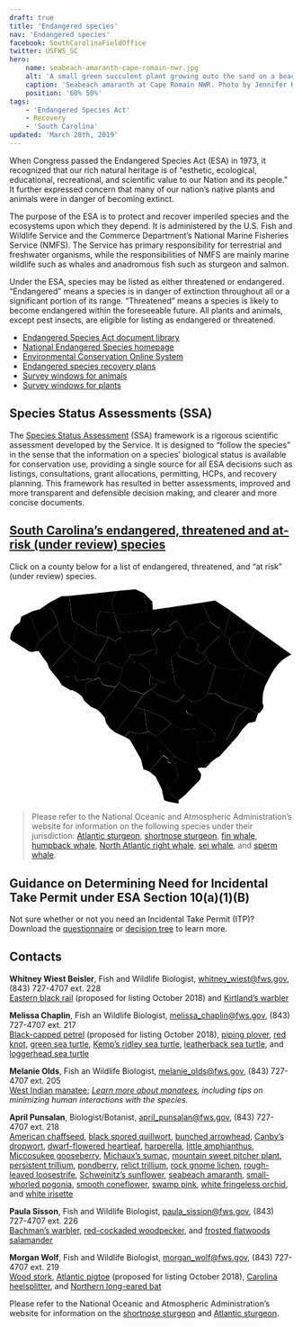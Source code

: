 ```yaml
---
draft: true
title: 'Endangered species'
nav: 'Endangered species'
facebook: SouthCarolinaFieldOffice
twitter: USFWS_SC
hero:
    name: seabeach-amaranth-cape-romain-nwr.jpg
    alt: 'A small green succulent plant growing outo the sand on a beach.'
    caption: 'Seabeach amaranth at Cape Romain NWR. Photo by Jennifer Koches, USFWS.'
    position: '60% 50%'
tags:
    - 'Endangered Species Act'
    - Recovery
    - 'South Carolina'
updated: 'March 28th, 2019'
---
```


When Congress passed the Endangered Species Act (ESA) in 1973, it recognized that our rich natural heritage is of “esthetic, ecological, educational, recreational, and scientific value to our Nation and its people.” It further expressed concern that many of our nation’s native plants and animals were in danger of becoming extinct.

The purpose of the ESA is to protect and recover imperiled species and the ecosystems upon which they depend. It is administered by the U.S. Fish and Wildlife Service and the Commerce Department’s National Marine Fisheries Service (NMFS). The Service has primary responsibility for terrestrial and freshwater organisms, while the responsibilities of NMFS are mainly marine wildlife such as whales and anadromous fish such as sturgeon and salmon.

Under the ESA, species may be listed as either threatened or endangered. “Endangered” means a species is in danger of extinction throughout all or a significant portion of its range. “Threatened” means a species is likely to become endangered within the foreseeable future. All plants and animals, except pest insects, are eligible for listing as endangered or threatened.

- [Endangered Species Act document library](https://www.fws.gov/endangered/esa-library/#esa)
- [National Endangered Species homepage](https://www.fws.gov/endangered/)
- [Environmental Conservation Online System](https://ecos.fws.gov/ecp/)
- [Endangered species recovery plans](https://ecos.fws.gov/ecp0/pub/speciesRecovery.jsp?sort=1)
- [Survey windows for animals](/pdf/guidelines/south-carolina-survey-windows-for-animals.pdf)
- [Survey windows for plants](/pdf/guidelines/south-carolina-survey-windows-for-plants.pdf)

## Species Status Assessments (SSA)

The [Species Status Assessment](/endangered-species-act/species-status-assessments/) (SSA) framework is a rigorous scientific assessment developed by the Service.  It is designed to “follow the species” in the sense that the information on a species’ biological status is available for conservation use, providing a single source for all ESA decisions such as listings, consultations, grant allocations, permitting, HCPs, and recovery planning.  This framework has resulted in better assessments, improved and more transparent and defensible decision making, and clearer and more concise documents.

## [South Carolina’s endangered, threatened and at-risk (under review) species](https://ecos.fws.gov/ecp0/reports/species-listed-by-state-report?state=SC&status=listed)

Click on a county below for a list of endangered, threatened, and “at risk” (under review) species.

<svg class="south-carolina-svg" xmlns="http://www.w3.org/2000/svg" viewBox="0 0 294.5 223.6"><g id="layer1" transform="translate(-349.157 -349.783)"><a xlink:href="https://ecos.fws.gov/ecp0/reports/species-by-current-range-county?fips=45077"><path id="pickens" d="M380.7 371.1l11.1-1.3 2.6 3.2 4.2 9.2.6 1.7.5 2.5-.3.4-18.7 17.1-5.8-15.8-3.9-9.7 1-3.7 1-1.6 7.7-2"/><title>Pickens County, SC</title></a><a xlink:href="https://ecos.fws.gov/ecp0/reports/species-by-current-range-county?fips=45073"><path id="oconee" d="M373.1 373.1l-1 1.6-1 3.7 3.9 9.7 5.8 15.8-7.5 11.6-3.7-.5-3.6-2.5-15-9.2-1.2-1.9 1-5.5 3.9-7.1 5.4-4.2 1.3-5.8 5.6-2.7 6.1-3"/><title>Oconee County, SC</title></a><a xlink:href="https://ecos.fws.gov/ecp0/reports/species-by-current-range-county?fips=45013"><path id="beaufort" d="M521 524l23.5 12.1 3.5 5.1.3.6.2.9-.1 1.1-.7 3.7-.6.6-15 15.6-3.5 2.8-3.6 2.7-1.5-1.2-7.3-5.8-1-1.5-.5-1.6.1-.4.8-3.2 3.2-2.8 3.2-3.4 1.7-2.2.4-2v-4.7l-2.3-8.6-.3-.7-1.1-1.6-1.6-2 2.2-3.5"/><title>Beaufort County, SC</title></a><a xlink:href="https://ecos.fws.gov/ecp0/reports/species-by-current-range-county?fips=45049"><path id="hampton" d="M521 524l-2.1 3.5-1.5 3.1-1.1-.3-1.8-.7-.5-1.4.2-1-.2-1-2.2-2.1-2.5-1.6-1.2 1.1-13.3 15.9-6.3-2.5-2.6-10.6 1.1-.6 2.6-1.8 2.5-4.3.5-3.4.2-2.7 1-2.9.8-1.1.7-.6 6.7-5.9 19 20.9"/><title>Hampton County, SC</title></a><a xlink:href="https://ecos.fws.gov/ecp0/reports/species-by-current-range-county?fips=45053"><path id="jasper" d="M518.9 527.6l1.6 2 1.1 1.6.3.7 2.3 8.6v4.7l-.4 2-1.7 2.2-3.2 3.4-3.2 2.8-.8 3.2-.1.4.5 1.6 1 1.5 7.3 5.8 1.5 1.2v3.4l-11.3-2.1-3.4-1.3-.3-.3-.8-3.1-.6-2.9-.3-1.4-.8-3.8-6.4-13-5.4-4.5-1.2-.4 13.3-15.9 1.2-1.1 2.5 1.6 2.2 2.1.2 1-.2 1 .5 1.4 1.8.7 1.1.3 1.7-3.4"/><title>Jasper County, SC</title></a><a xlink:href="https://ecos.fws.gov/ecp0/reports/species-by-current-range-county?fips=45067"><path id="marion"  d="M578.5 401.8l.7-1.6 3.3-3.4 3.1-1.4 1.8-.4 12.3-1.2 3.1 1.9-4.3 13.8-1.7 3-2.5 3.5-.2.5.3 2.2.2.8 6.1 9.1 3.2 4.4 2.3 2.7-8.4-4-.7-1.3-11.2-8.4-.6-.6-1-1.8-6.4-13.7-.3-.5v-.3l.9-3.3"/><title>Marion County, SC</title></a><a xlink:href="https://ecos.fws.gov/ecp0/reports/species-by-current-range-county?fips=45033"><path id="dillon" d="M579.3 372.8l26.3 19.1-2.8 3.9-3.1-1.9-12.3 1.2-1.8.4-3.1 1.4-3.3 3.4-.7 1.6-5.9-4 6.7-25.1"/><title>Dillon County, SC</title></a><a xlink:href="https://ecos.fws.gov/ecp0/reports/species-by-current-range-county?fips=45051"><path id="horry" d="M602.8 395.7l2.8-3.9 29.3 20.9 7.7 5.5-2.5 1-4.8 2.9-2.3 1.7-3 2.9-.3.3-1.2 1.3-.6.6-.9 1.2-1.2 1.6-.4.5-3.6 5.5-2.1 4.1-.8 1.5-12.8-7.6-2.3-2.7-3.2-4.4-6.1-9.1-.2-.8-.3-2.2.2-.5 2.5-3.5 1.7-3 4.4-13.8"/><title>Horry County, SC</title></a><a xlink:href="https://ecos.fws.gov/ecp0/reports/species-by-current-range-county?fips=45019"><path id="charleston" d="M597.2 473.7l10.5 5.8-2.8 8.1-2.6.7-4.7 1-6.4 6.7-4.3 6.3-8.9 10.1-10.3 11.3-.6.3-.5.3-2 1.1-4.6 3.3-2.4 2.3-.5-.4-3.7 1.6-.7.8.7.6.1.2-.1.5-.5.1-1.1-.3-2.6-3.6-3.6-7.9-2.2-3.9 1.3-6.4-.2-3.5 7.1-.3 7.9.7.6-.1 2.3-5.3.6-3.2-5.3-6.1 7.2 3.6 6.2 2.6 2 5.5.9.4.6-.2.5-.4 6.4-10.6 1.6-5.2 3.5-7.5 8.6-7.9 2-1.1"/><title>Charleston County, SC</title></a><a xlink:href="https://ecos.fws.gov/ecp0/reports/species-by-current-range-county?fips=45035"><path id="dorchester" d="M542.2 479.8l1 .7 3.8 4.3-.6 1.5-.6.7 2 1.3 9.9 6.3 5.3 6.1-.6 3.2-2.3 5.3-.6.1-7.9-.7-7.1.3-1.3-12.7-.3-.7-.7-.5h-.2l-7.3.6-4.1.9-1.9-.3-.3-.2-11-6.5 15.3-13.8.3.3.3.4.1.6v.8l.2.5.7 1.1.7.4 3.1.7 4.1-.7"/><title>Dorchester County, SC</title></a><a xlink:href="https://ecos.fws.gov/ecp0/reports/species-by-current-range-county?fips=45015"><path id="berkeley" d="M554.8 460l1.1-.9.4-.1 4.8-.6 1.7.2 4.4 2.6 2 1.5.9 1.3.4.4 6.3 3.4 5.5 1.8 14.8 4.2-2.1 1.1-8.6 7.9-3.5 7.5-1.6 5.2-6.4 10.6-.5.4-.6.2-.9-.4-2-5.5-6.2-2.6-7.2-3.6-9.9-6.3-2-1.3.6-.7.6-1.5-3.8-4.3-1-.7 6.1-14.8 6.7-5"/><title>Berkeley County, SC</title></a><a xlink:href="https://ecos.fws.gov/ecp0/reports/species-by-current-range-county?fips=45043"><path id="georgetown" d="M597.7 431.7l8.4 4 12.8 7.6-3.7 7.2-.2.5-.4 1.1-.1.3v.2l-1.2 4.3-.2.7-.2 1-.1.2-.2 3.8-.1 2-.1 3.3v.1l.2.9v.2l.9 2.2-.5 2.5-.4.6-2.5 3.5-2.5 1.5-10.5-5.8-14.8-4.2-.4-1v-1.3l3.8-8.5 6.8-12.5.7-6.9.8-2 2.4-5 .3-.3 1-.2"/><title>Georgetown County, SC</title></a><a xlink:href="https://ecos.fws.gov/ecp0/reports/species-by-current-range-county?fips=45027"><path id="clarendon" d="M556.8 426.5l6.6 3.4-8.6 30.1-6.5 5-5.9 1.9-1.7.3-.8-.1-1.9-.6-2.4-1.6-1.9-1.8-3.1-3.7-3.3-5.7 6.6-10.3 11.1-7.1 11.8-9.8"/><title>Clarendon County, SC</title></a><a xlink:href="https://ecos.fws.gov/ecp0/reports/species-by-current-range-county?fips=45089"><path id="williamsburg" d="M597 430.4l.7 1.3-.9.3-.3.3-2.4 5-.8 2-.7 6.9-6.8 12.5-3.8 8.5v1.3l.4 1-5.5-1.8-6.3-3.4-.4-.4-.9-1.3-2-1.5-4.4-2.6-1.7-.2-4.8.6-.4.1-1.1.9 8.6-30.1 5.2 2.8 4.6.8 14 .3 3.1-1.1.5-.8 2.8-2.2.4-.2 1.2.1 1.7.9"/><title>Williamsburg County, SC</title></a><a xlink:href="https://ecos.fws.gov/ecp0/reports/species-by-current-range-county?fips=45041"><path id="florence" d="M571 397.5l1.5.3 5.9 4-.9 3.3v.3l.3.5 6.4 13.7 1 1.8.6.6 11.2 8.4-1.7-.8-1.2-.1-.4.2-2.8 2.2-.5.8-3.1 1.1-14-.3-4.6-.8-5.2-2.8-6.6-3.4-2.8-7-4.7-2 12-12.9 5.6-5.5 4-1.6"/><title>Florence County, SC</title></a><a xlink:href="https://ecos.fws.gov/ecp0/reports/species-by-current-range-county?fips=45069"><path id="marlboro" d="M549.1 364.3l14-2.3 15.4 10.2.8.6-6.7 25-1.5-.3v-.3l-1.8-4.5-.9-1.8-2.2-.9h-.4l-.2.1-.2-.1-7.1-5.4-.1-.2-.2-1.2.1-.4-9-18.5"/><title>Marlboro County, SC</title></a><a xlink:href="https://ecos.fws.gov/ecp0/reports/species-by-current-range-county?fips=45031"><path id="darlington" d="M558.2 383l-.1.4.2 1.2.1.2 7.1 5.4.2.1.2-.1h.4l2.2.9.9 1.8 1.8 4.5v.3L567 399l-5.6 5.5-12 12.9-.2.1-4.9-3.4-.9-1.2 1.6-2.2.3-3.1-2.4-3.9-2.5-2.5-2-.6-5.1-1v-.2L546 388l12.2-5"/><title>Darlington County, SC</title></a><a xlink:href="https://ecos.fws.gov/ecp0/reports/species-by-current-range-county?fips=45061"><path id="lee" d="M533.3 399.6l5.1 1 2 .6 2.5 2.5 2.4 3.9-.3 3.1-1.6 2.2.9 1.2 4.9 3.4.2-.1 4.7 2-1.1 3.1-7.5 5.1-.9.5-19.2-8.5-1-4.2.8-.9 1.4-3.8-.3-2.2-.2-.9 1.7-2.3 5.5-5.7"/><title>Lee County, SC</title></a><a xlink:href="https://ecos.fws.gov/ecp0/reports/species-by-current-range-county?fips=45055"><path id="kershaw" d="M523.3 382.8l10 16.7v.2l-5.5 5.8-1.7 2.3.2.9.3 2.2-1.4 3.8-.8.9-7.2 6.3-5.7 3.2-10.2-6.7 1.6-6.6-5.3-13.1 7-7.2h.3l.2 2.3 1.9.6 4 .1 6.7-2.5-2-3.8 7.6-5.4"/><title>Kershaw County, SC</title></a><a xlink:href="https://ecos.fws.gov/ecp0/reports/species-by-current-range-county?fips=45085"><path id="sumter" d="M524.4 415.5l1 4.2 19.2 8.5.9-.5 7.5-5.1 1.1-3.1 2.8 7-11.7 9.9-11.1 7.1-6.6 10.3-6.3-6.3-3.9-25.7 7.1-6.3"/><title>Sumter County, SC</title></a><a xlink:href="https://ecos.fws.gov/ecp0/reports/species-by-current-range-county?fips=45017"><path id="calhoun" d="M496.4 441.3l3.1 1.9 9.2 3.9 4.7.2 7.7.1 6.3 6.3 3.3 5.7-.7 1.6-6.1 5.8-1.9.5-20-8.2-5.5-5.2 4.8-3 1.6-1.6-.8-.6-1.6-.7-3.1.3-.9 1.4-1.5-.6-.1-6.1.1-.9 1.4-.8"/><title>Calhoun County, SC</title></a><a xlink:href="https://ecos.fws.gov/ecp0/reports/species-by-current-range-county?fips=45029"><path id="colleton" d="M517.6 489.5l11 6.5.3.2 1.9.3 4.1-.9 7.3-.6h.2l.7.5.3.7 1.3 12.7.2 3.5-1.3 6.4 2.2 3.9 3.6 7.9 2.6 3.6 1.1.3.5-.1.1-.5-.1-.2-.7-.6.7-.8 3.7-1.6.5.4-4.4 4.5h-.4l-5-.1-3.4.8L521 524l-19-20.7 15.3-13.5.3-.3"/><title>Colleton County, SC</title></a><a xlink:href="https://ecos.fws.gov/ecp0/reports/species-by-current-range-county?fips=45005"><path id="allendale" d="M502 503.4l-6.7 5.9-.7.6-.8 1.1-1 2.9-.2 2.7-.5 3.4-2.5 4.3-2.6 1.8-1.1.6-11.5-20.3-5-2.7 3.7-5.4 5.6.9 5.6 1.1 4.8-.8 5.3-1.6 7.6 5.5"/><title>Allendale County, SC</title></a><a xlink:href="https://ecos.fws.gov/ecp0/reports/species-by-current-range-county?fips=45009"><path id="bamberg" d="M517.2 489.8L502 503.4l-7.6-5.6-2.1-2.4-.3-1-1.8-14.8-.5-2.6-.7-2 7.1 3.1 6.5 2.2 1.9.7 6.1 3.2 6.6 5.6"/><title>Bamberg County, SC</title></a><a xlink:href="https://ecos.fws.gov/ecp0/reports/species-by-current-range-county?fips=45075"><path id="orangeburg" d="M496.6 454l5.5 5.2 20 8.2 1.9-.5 6.1-5.8.7-1.6 3.1 3.7 1.9 1.8 2.4 1.6 1.9.6.8.1 1.7-.3 5.9-1.9-6.1 14.8-3.9.6-3.1-.7-.7-.4-.7-1.1-.2-.5v-.8l-.1-.6-.3-.4-.3-.3-15.3 13.8-.4.4-6.7-5.7-6.1-3.2-1.9-.7-6.5-2.2-7.1-3.1-9.5-2.2 9.2-13.4 7.8-5.4"/><title>Orangeburg County, SC</title></a><a xlink:href="https://ecos.fws.gov/ecp0/reports/species-by-current-range-county?fips=45011"><path id="barnwell" d="M488.9 475l.7 2 .5 2.6 1.8 14.8.3 1 2.1 2.4-5.3 1.6-4.8.8-5.6-1.1-5.6-.9-3.7 5.4-10.1-4.7 20.2-26.1 9.5 2.2"/><title>Barnwell County, SC</title></a><a xlink:href="https://ecos.fws.gov/ecp0/reports/species-by-current-range-county?fips=45003"><path id="aiken" d="M463.4 446.7l.3.4 2.5 2.5 8.1 6.1 1.4.2h2.1l1.3.2 3.7 1 5.8 2.3-9.2 13.4-20.2 26.1-5.6-4.3-3.9-5.6-1.4-5.5-4-4.7-2.8-2.7-.5-.5 18.4-23.7 4-5.2"/><title>Aiken County, SC</title></a><a xlink:href="https://ecos.fws.gov/ecp0/reports/species-by-current-range-county?fips=45063"><path id="lexington" d="M473.6 421.5l7 5.9h1.7l2.2.2 2.2 1.3 5.4 3.9 1 1 2.2 3.4.2.4.8 3.6-1.4.9-.1.9.1 6.1 1.5.6.9-1.4 3.1-.3 1.6.7.8.6-1.6 1.6-4.8 3-7.9 5.3-5.8-2.3-3.7-1-1.3-.2h-2.1l-1.4-.2-8.1-6.1-2.5-2.5-.3-.4 3.7-15.2 6.6-9.8"/><title>Lexington County, SC</title></a><a xlink:href="https://ecos.fws.gov/ecp0/reports/species-by-current-range-county?fips=45079"><path id="richland" d="M502.9 411.6l-1.6 6.6 10.2 6.7 5.7-3.2 3.9 25.7-7.7-.1-4.7-.2-9.2-3.9-3.1-1.9-.8-3.6-.2-.4-2.2-3.4-1-1-5.4-3.9-2.2-1.3-2.2-.2h-1.7l-7-5.9.8-3.2 2 .1 9.6-.2 9.2-4.1 7.6-2.6"/><title>Richland County, SC</title></a><a xlink:href="https://ecos.fws.gov/ecp0/reports/species-by-current-range-county?fips=45039"><path id="fairfield" d="M496.7 392.4l.9 6.2 5.3 13.1-7.8 2.5-9.2 4.1-9.6.2-2-.1-9.1-17.4-.8-5.6 10.2-1 13.6-1.1 8.5-.9"/><title>Fairfield County, SC</title></a><a xlink:href="https://ecos.fws.gov/ecp0/reports/species-by-current-range-county?fips=45071"><path id="newberry" d="M465.3 400.9l9.1 17.4-.8 3.2-6.5 9.9-1.8.5-2.6-.6-1.7-.6-3.9-2.2-4.5-1.9-1.5-.4-6.7 1.7-1.6 1.8.2 1.1-5.1-4.2 1.5-3.5 4.7-8 1.6-1.6 3.6-7 2.7-6.3 7.7 4.5 2.1-2.8.9-.4 1.7-.5h.8l.1-.1"/><title>Newberry County, SC</title></a><a xlink:href="https://ecos.fws.gov/ecp0/reports/species-by-current-range-county?fips=45081"><path id="saluda" d="M442.9 430.8l-.2-1.1 1.6-1.8 6.7-1.7 1.5.4 4.5 1.9 3.9 2.2 1.7.6 2.6.6 1.8-.5-3.7 15.2-4.1 5.2-11.5-2.1-1.5-.9-.8-.7-2.3-5.8-2.2.2-4.3 1.7 6.3-13.4"/><title>Saluda County, SC</title></a><a xlink:href="https://ecos.fws.gov/ecp0/reports/species-by-current-range-county?fips=45037"><path id="edgefield" d="M436.6 444.5l4.3-1.7 2.2-.2 2.3 5.8.8.7 1.5.9 11.5 2.1-18.4 23.7-1-.9-5.9-2.5-5.2-9.1-.6-15 6.2-2.7 2.3-1.1"/><title>Edgefield County, SC</title></a><a xlink:href="https://ecos.fws.gov/ecp0/reports/species-by-current-range-county?fips=45065"><path id="mccormick" d="M434.4 445.5l-6.2 2.7.6 15 5.2 9.1-6.9-6.1-2.4-4.5-3.7-3.1-1.6-1.1-5.2-2.6h-.3l-.8.3-.4-.1-9-5.3-2.5-3.8 3.3-4.9 2.5-.8 2.2 1h.7l3.8-.4 2.9-.9 2.9 5.8 4.6-1.2 3.7-.6 6.3-.7.3 2.2"/><title>McCormick County, SC</title></a><a xlink:href="https://ecos.fws.gov/ecp0/reports/species-by-current-range-county?fips=45047"><path id="greenwood" d="M417.8 414.3l1.1 1.1 5.1 3.7 8.7 4.5 5.1 2.9 5.1 4.2-6.3 13.7-2.2 1-.2-2.2-6.3.7-3.7.6-4.6 1.2-2.9-5.8 1.9-2.2 1.1-1.5.8-2.1.3-2.1-.3-2.1-.8-2-1.3-1.7-.9-.8-1.2-.8-.8-.3-2.3-4.5 4.6-5.5"/><title>Greenwood County, SC</title></a><a xlink:href="https://ecos.fws.gov/ecp0/reports/species-by-current-range-county?fips=45059"><path id="laurens" d="M438.9 397.6l13 2.5-2.7 6.3-3.6 7-1.6 1.6-4.7 8-1.5 3.5-5.1-2.9-8.7-4.5-5.1-3.7-1.1-1.1-4.8-4.8 4-4.4-.7-3.7 1.8-8.4 1.5-6.7 19.3 11.3"/><title>Laurens County, SC</title></a><a xlink:href="https://ecos.fws.gov/ecp0/reports/species-by-current-range-county?fips=45001"><path id="abbeville" d="M413.1 409.5l4.8 4.8-4.5 5.6 2.3 4.5.8.3 1.2.8.9.8 1.3 1.7.8 2 .3 2.1-.3 2.1-.8 2.1-1.1 1.5-1.9 2.2-2.9.9-3.8.4h-.7l-2.2-1-2.5.8-3.3 4.9-10.5-13 22.1-23.5"/><title>Abbeville County, SC</title></a><a xlink:href="https://ecos.fws.gov/ecp0/reports/species-by-current-range-county?fips=45007"><path id="anderson" d="M380.8 403.9l18.7-17.1 2.7 10.8.2.6 1 2.3 2.6 4.3 7.1 4.7-22.3 23.5-2.2-5.8-6.3-8.8-2-3v-.2l-.6-.5-1.2-.4-2.1.3-2.4.6h-.1l-.7.3 7.6-11.6"/><title>Anderson County, SC</title></a><a xlink:href="https://ecos.fws.gov/ecp0/reports/species-by-current-range-county?fips=45087"><path id="union" d="M443.8 373.4l4.1.5 7.9.4 1.1.3.7.4 1.9 1.4-1 1.5 6 17.5.8 5.6-.1-.1h-.8l-1.7.5-.9.4-2.1 2.8-7.7-4.5-13-2.5.9-7.9.6-10.2 1.9-3.6 1.4-2.5"/><title>Union County, SC</title></a><a xlink:href="https://ecos.fws.gov/ecp0/reports/species-by-current-range-county?fips=45025"><path id="chesterfield" d="M526.1 367.6l23-3.3 9.1 18.8-12.1 5-12.7 11.5-10-16.7-11.4-13.2 14.1-2.1"/><title>Chesterfield County, SC</title></a><a xlink:href="https://ecos.fws.gov/ecp0/reports/species-by-current-range-county?fips=45057"><path id="lancaster" d="M488.9 354.2l4.7 4.8 4.2 4.2.4 7.4v.7l1.2.2 12.6-1.9 11.3 13.1-7.7 5.3 2 3.8-6.7 2.5-4-.1-1.9-.6-.2-2.3h-.3l-7 7.2-.9-6.2-2.2-6.4.1-2.5.8-3-1.3-3.6-1.3-3.2-.6-1-3.2-18.4"/><title>Lancaster County, SC</title></a><a xlink:href="https://ecos.fws.gov/ecp0/reports/species-by-current-range-county?fips=45023"><path id="chester" d="M492.3 372.6l.6 1 1.3 3.2 1.3 3.6-.8 3-.1 2.5 2.2 6.4-8.4.9-13.6 1.1-10.2 1-6-17.5 33.7-5.2"/><title>Chester County, SC</title></a><a xlink:href="https://ecos.fws.gov/ecp0/reports/species-by-current-range-county?fips=45091"><path id="york" d="M463.4 351.9l16.7-1.5 8.8 3.9 3.4 18.4-33.9 5.3 1-1.5-1.1-2-1.9-5-.9-6.4v-.4l3.9-8.1 1.7-2.4 2.3-.3"/><title>York County, SC</title></a><a xlink:href="https://ecos.fws.gov/ecp0/reports/species-by-current-range-county?fips=45021"><path id="cherokee" d="M437.6 354.6l23.5-2.5-1.7 2.4-3.9 8.1v.4l.9 6.4 1.9 5 1.1 2-1.9-1.4-.7-.4-1.1-.3-7.9-.4-4.1-.5-3-1.6-3.2-6.5-6.3-10 6.4-.7"/><title>Cherokee County, SC</title></a><a xlink:href="https://ecos.fws.gov/ecp0/reports/species-by-current-range-county?fips=45083"><path id="spartanburg" d="M425.8 355.8l5.6-.6 6.3 10 3.2 6.5 3 1.6-1.5 2.5-1.9 3.6-.6 10.2-.9 7.9-19.2-11.2-5.2-4.1-.2-.6-1.3-11.3-1.7-13 14.4-1.5"/><title>Spartanburg County, SC</title></a><a xlink:href="https://ecos.fws.gov/ecp0/reports/species-by-current-range-county?fips=45045"><path id="greenville" d="M403.1 357.7l8.2-.4 1.7 13 1.3 11.3.2.6 5.2 4.1-1.5 6.7-1.8 8.4.7 3.7-4 4.4-7.1-4.7-2.6-4.3-1-2.3-.2-.6-2.7-10.8.3-.4-.5-2.5-.6-1.7-4.2-9.2-2.6-3.2-11.1 1.3 10.4-7.1 11.9-6.3"/><title>Greenville County, SC</title></a></g></svg>

> Please refer to the National Oceanic and Atmospheric Administration’s website for information on the following species under their jurisdiction:   [Atlantic sturgeon](https://www.fisheries.noaa.gov/species/atlantic-sturgeon), [shortnose sturgeon](https://www.fisheries.noaa.gov/species/shortnose-sturgeon), [fin whale](https://www.fisheries.noaa.gov/species/fin-whale), [humpback whale](https://www.fisheries.noaa.gov/species/humpback-whale), [North Atlantic right whale](https://www.fisheries.noaa.gov/species/north-atlantic-right-whale), [sei whale](https://www.fisheries.noaa.gov/species/sei-whale), and [sperm whale](https://www.fisheries.noaa.gov/species/sperm-whale).

## Guidance on Determining Need for Incidental Take Permit under ESA Section 10(a)(1)(B)

Not sure whether or not you need an Incidental Take Permit (ITP)? Download the [questionnaire](https://www.fws.gov/southeast/pdf/guidelines/questionnaire-for-potential-applicants-under-section-10.pdf) or [decision tree](https://www.fws.gov/southeast/pdf/guidelines/section-10-trigger-graphic.pdf) to learn more.

## Contacts

**Whitney Wiest Beisler**, Fish and Wildlife Biologist, whitney_wiest@fws.gov, (843) 727-4707 ext. 228  
[Eastern black rail](https://ecos.fws.gov/ecp0/profile/speciesProfile?sId=7717) (proposed for listing October 2018) and [Kirtland’s warbler](https://ecos.fws.gov/ecp0/profile/speciesProfile?spcode=B03I)

**Melissa Chaplin**, Fish an Wildlife Biologist, melissa_chaplin@fws.gov, (843) 727-4707 ext. 217  
[Black-capped petrel](https://ecos.fws.gov/ecp0/profile/speciesProfile?spcode=B0AS) (proposed for listing October 2018), [piping plover](https://ecos.fws.gov/ecp0/profile/speciesProfile?sId=6039), [red knot](https://ecos.fws.gov/ecp0/profile/speciesProfile?sId=1864), [green sea turtle](https://ecos.fws.gov/ecp0/profile/speciesProfile?spcode=C00S), [Kemp’s ridley sea turtle](https://ecos.fws.gov/ecp0/profile/speciesProfile?spcode=C00O), [leatherback sea turtle](https://ecos.fws.gov/ecp0/profile/speciesProfile?spcode=C00F), and [loggerhead sea turtle](https://ecos.fws.gov/ecp0/profile/speciesProfile?sId=1110)

**Melanie Olds**, Fish an Wildlife Biologist, melanie_olds@fws.gov, (843) 727-4707 ext. 205  
[West Indian manatee](https://ecos.fws.gov/ecp0/profile/speciesProfile?spcode=A007); *[Learn more about manatees](/wildlife/mammals/manatee/), including tips on minimizing human interactions with the species.*

**April Punsalan**, Biologist/Botanist, april_punsalan@fws.gov, (843) 727-4707 ext. 218  
[American chaffseed](https://ecos.fws.gov/ecp0/profile/speciesProfile?sId=1286), [black spored quillwort](https://ecos.fws.gov/ecp0/profile/speciesProfile?spcode=S015), [bunched arrowhead](https://ecos.fws.gov/ecp0/profile/speciesProfile?spcode=Q219), [Canby’s dropwort](https://ecos.fws.gov/ecp0/profile/speciesProfile?sId=7738), [dwarf-flowered heartleaf](https://ecos.fws.gov/ecp0/profile/speciesProfile?spcode=Q1XA), [harperella](https://ecos.fws.gov/ecp0/profile/speciesProfile?spcode=Q2H9), [little amphianthus](https://ecos.fws.gov/ecp0/profile/speciesProfile?spcode=Q1ST), [Miccosukee gooseberry](https://ecos.fws.gov/ecp0/profile/speciesProfile?spcode=Q217), [Michaux’s sumac](https://ecos.fws.gov/ecp0/profile/speciesProfile?spcode=Q2HH), [mountain sweet pitcher plant](https://ecos.fws.gov/ecp0/profile/speciesProfile?spcode=Q2I0), [persistent trillium](https://ecos.fws.gov/ecp0/profile/speciesProfile?spcode=Q23D), [pondberry](https://ecos.fws.gov/ecp0/profile/speciesProfile?spcode=Q2CO), [relict trillium](https://ecos.fws.gov/ecp0/profile/speciesProfile?spcode=Q2RG), [rock gnome lichen](https://ecos.fws.gov/ecp0/profile/speciesProfile?spcode=U001), [rough-leaved loosestrife](https://ecos.fws.gov/ecp0/profile/speciesProfile?spcode=Q2DF), [Schweinitz’s sunflower](https://ecos.fws.gov/ecp0/profile/speciesProfile?spcode=Q2B7), [seabeach amaranth](https://ecos.fws.gov/ecp0/profile/speciesProfile?spcode=Q2MZ), [small-whorled pogonia](https://ecos.fws.gov/ecp0/profile/speciesProfile?spcode=Q1XL), [smooth coneflower](https://ecos.fws.gov/ecp0/profile/speciesProfile?spcode=Q293), [swamp pink](https://ecos.fws.gov/ecp0/profile/speciesProfile?spcode=Q2B8), [white fringeless orchid](https://ecos.fws.gov/ecp0/profile/speciesProfile?spcode=Q2GF), and [white irisette](https://ecos.fws.gov/ecp0/profile/speciesProfile?spcode=Q39D)

**Paula Sisson**, Fish and Wildlife Biologist, paula_sission@fws.gov, (843) 727-4707 ext. 226  
[Bachman’s warbler](https://ecos.fws.gov/ecp0/profile/speciesProfile?spcode=B03G), [red-cockaded woodpecker](https://ecos.fws.gov/ecp0/profile/speciesProfile?sId=7614), and [frosted flatwoods salamander](https://ecos.fws.gov/ecp0/profile/speciesProfile?sId=4981)

**Morgan Wolf**, Fish and Wildlife Biologist, morgan_wolf@fws.gov, (843) 727-4707 ext. 219  
[Wood stork](https://ecos.fws.gov/ecp0/profile/speciesProfile?spcode=B06O), [Atlantic pigtoe](https://ecos.fws.gov/ecp0/profile/speciesProfile?sId=5164) (proposed for listing October 2018), [Carolina heelsplitter](https://ecos.fws.gov/ecp0/profile/speciesProfile?sId=3534), and [Northern long-eared bat](https://ecos.fws.gov/ecp0/profile/speciesProfile?sId=9045)

Please refer to the National Oceanic and Atmospheric Administration’s website for information on the [shortnose sturgeon](https://www.fisheries.noaa.gov/species/shortnose-sturgeon) and [Atlantic sturgeon](https://www.fisheries.noaa.gov/species/atlantic-sturgeon).
